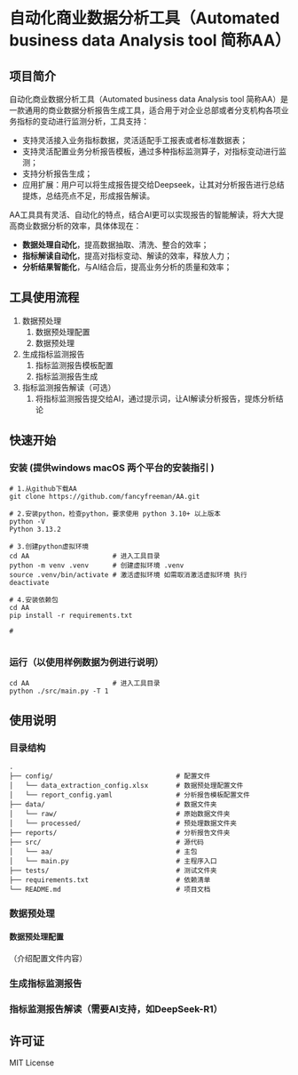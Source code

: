 # 自动化商业数据分析工具（Automated business data Analysis tool 简称AA）

## 项目简介
自动化商业数据分析工具（Automated business data Analysis tool 简称AA）是一款通用的商业数据分析报告生成工具，适合用于对企业总部或者分支机构各项业务指标的变动进行监测分析，工具支持：
- 支持灵活接入业务指标数据，灵活适配手工报表或者标准数据表；
- 支持灵活配置业务分析报告模板，通过多种指标监测算子，对指标变动进行监测；
- 支持分析报告生成；
- 应用扩展：用户可以将生成报告提交给Deepseek，让其对分析报告进行总结提炼，总结亮点不足，形成报告解读。

AA工具具有灵活、自动化的特点，结合AI更可以实现报告的智能解读，将大大提高商业数据分析的效率，具体体现在：
- **数据处理自动化**，提高数据抽取、清洗、整合的效率；
- **指标解读自动化**，提高对指标变动、解读的效率，释放人力；
- **分析结果智能化**，与AI结合后，提高业务分析的质量和效率；

## 工具使用流程
1. 数据预处理
   1. 数据预处理配置
   2. 数据预处理
2. 生成指标监测报告
   1. 指标监测报告模板配置
   2. 指标监测报告生成
3. 指标监测报告解读（可选）
   1. 将指标监测报告提交给AI，通过提示词，让AI解读分析报告，提炼分析结论

## 快速开始
### 安装 (提供windows macOS 两个平台的安装指引 )
```Shell
# 1.从github下载AA
git clone https://github.com/fancyfreeman/AA.git

# 2.安装python，检查python，要求使用 python 3.10+ 以上版本
python -V
Python 3.13.2

# 3.创建python虚拟环境
cd AA                     # 进入工具目录
python -m venv .venv      # 创建虚拟环境 .venv
source .venv/bin/activate # 激活虚拟环境 如需取消激活虚拟环境 执行 deactivate

# 4.安装依赖包
cd AA
pip install -r requirements.txt

# 


```
### 运行（以使用样例数据为例进行说明）
```Shell
cd AA                     # 进入工具目录
python ./src/main.py -T 1
```

## 使用说明
### 目录结构
```
.
├── config/                               # 配置文件
│   └── data_extraction_config.xlsx       # 数据预处理配置文件
│   └── report_config.yaml                # 分析报告模板配置文件
├── data/                                 # 数据文件夹
│   └── raw/                              # 原始数据文件夹
│   └── processed/                        # 预处理数据文件夹
├── reports/                              # 分析报告文件夹
├── src/                                  # 源代码
│   └── aa/                               # 主包
│   └── main.py                           # 主程序入口
├── tests/                                # 测试文件夹
├── requirements.txt                      # 依赖清单
└── README.md                             # 项目文档
```
### 数据预处理
#### 数据预处理配置
（介绍配置文件内容）

### 生成指标监测报告

### 指标监测报告解读（需要AI支持，如DeepSeek-R1）


## 许可证
MIT License

